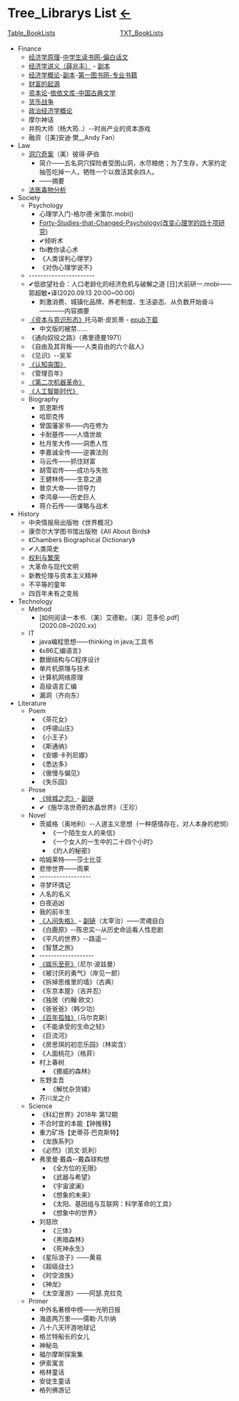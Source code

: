 # Tree_Librarys List  [←](index.md)

<div>

<div style="position：relative;float:left;width:50%;height:35px;"><a href="https://ambroseren.github.io/test/Library/BookLists.html">Table_BookLists</a></div>

<div style="position：relative;float:right;width:50%;height:35px;"><a href="https://ambroseren.github.io/test/Library/BookLists.txt">TXT_BookLists</a></div>

</div>

<div>
<ul class="tree">
    <li>Finance
        <ul>
            <li><a href="https://www.fox2008.cn/Article/List/31272.html">经济学原理</a>-<a href="https://www.fox2008.cn/">中学生读书网-偏白话文</a></li>
            <li><a href="https://cdn.jsdelivr.net/gh/AmbroseRen/test@master/Library/Finance/%E3%80%8A%E8%96%9B%E5%85%86%E4%B8%B0%E7%BB%8F%E6%B5%8E%E5%AD%A6%E8%AE%B2%E4%B9%89-%E8%96%9B%E5%85%86%E4%B8%B0%E3%80%8B.pdf">经济学讲义（薛兆丰）</a> - <a href="https://files.catbox.moe/a1h0a4.pdf">副本</a></li>
            <li><a href="http://www.tushu007.com/ISBN-9787309035568.pdf">经济学概论</a>-<a href="https://files.catbox.moe/ge6t0m.pdf">副本</a>-<a href="http://www.tushu007.com/">第一图书网-专业书籍</a></li>
            <li><a href="https://cdn.jsdelivr.net/gh/AmbroseRen/test@master/Library/Finance/%E8%B4%A2%E5%AF%8C%E7%9A%84%E8%B5%B7%E6%BA%90.pdf">财富的起源</a></li>
            <li><a href="https://www.yiyiwenku.com/zibenlun/">资本论</a>-<a href="https://www.yiyiwenku.com/">依依文库-中国古典文学</a></li>
            <li><a href="https://www.thn21.com/Article/wai/8666.html">货币战争</a></li>
            <li><a href="http://www.tushu007.com/ISBN-9787300145778.pdf">政治经济学概论</a></li>
            <li>摩尔神话</li>
            <li>并购大师（杨大筠..）--时尚产业的资本游戏</li>
            <li>融资（[美]安迪·樊__Andy Fan）</li>
        </ul>
    </li>
    <li>Law
        <ul>
            <li><a href="https://cdn.jsdelivr.net/gh/AmbroseRen/test@master/Library/Law/洞穴奇案（美）彼得·萨伯.pdf">洞穴奇案</a>（美）彼得·萨伯
                <ul>
                    <li>简介——五名洞穴探险者受困山洞，水尽粮绝；为了生存，大家约定抽签吃掉一人，牺牲一个以救活其余四人。</li>
                    <li>——摘要</li>
                </ul>
            </li>
            <li><a href="https://files.catbox.moe/vnhhu8.pdf">法医毒物分析</a></li>
        </ul>
    </li>    
    <li>Society
        <ul>
            <li>Psychology
                <ul>
                    <li>心理学入门-格尔德·米策尔.mobi()</li>
                    <li><a href="https://cdn.jsdelivr.net/gh/AmbroseRen/test@master/Library/Society/Psychology/Forty-Studies-that-Changed-Psychology.pdf">Forty-Studies-that-Changed-Psychology(改变心理学的四十项研究)</a></li>
                    <li>✔倾听术</li>
                    <li>fbi教你读心术</li>
                    <li>《人类误判心理学》</li>
                    <li>《对伪心理学说不》</li>
                </ul>
            </li>
            <li>-----------------------</li>
            <li>✔低欲望社会：人口老龄化的经济危机与破解之道  [日]大前研一.mobi——郭超敏•译(2020.09.13 20:00~00:00)
                <ul>
                    <li>刺激消费、城镇化品牌、养老制度、生活姿态、从负数开始奋斗————内容摘要</li>
                </ul>
            </li>
            <li><a href="https://files.catbox.moe/htbtai.pdf">《资本与意识形态》</a>托马斯·皮凯蒂 - <a href="https://zh.b-ok.org/book/5364825/701ff4">epub下载</a>
                <ul>
                    <li>中文版的被禁……</li>
                </ul>
            </li>
            <li>《通向奴役之路》（弗里德曼1971）</li>
            <li>《自由及其背叛——人类自由的六个敌人》</li>
            <li>《见识》--吴军</li>
            <li><a href="https://cdn.jsdelivr.net/gh/AmbroseRen/test@master/Library/Society/认知突围[www.j9p.com].pdf">《认知突围》</a></li>
            <li>《管理百年》</li>
            <li><a href="https://cdn.jsdelivr.net/gh/AmbroseRen/test@master/Library/Society/第二次机器革命（美）埃里克·布莱恩约弗森.pdf">《第二次机器革命》</a></li>
            <li><a href="https://files.catbox.moe/qyc48c.pdf">《人工智能时代》</a></li>
            <li>Biography
                <ul>
                    <li>凯恩斯传</li>
                    <li>哈耶克传</li>
                    <li>曾国藩家书——内在修为</li>
                    <li>卡耐基传——人情世故</li>
                    <li>杜月笙大传——洞悉人性</li>
                    <li>李嘉诚全传——逆袭法则</li>
                    <li>马云传——抓住财富</li>
                    <li>胡雪岩传——成功与失败</li>
                    <li>王健林传——生意之道</li>
                    <li>普京大帝——领导力</li>
                    <li>李鸿章——历史巨人</li>
                    <li>蒋介石传——谋略与战术</li>
                </ul>
            </li>
        </ul>
    </li>
    <li>History
        <ul>
            <li>中央情报局出版物《世界概况》</li>
            <li>康奈尔大学图书馆出版物《All About Birds》</li>
            <li>《Chambers Biographical Dictionary》</li>
            <li>✔人类简史</li>
            <li><a href="https://cdn.jsdelivr.net/gh/AmbroseRen/test@master/Library/History/权力与繁荣(www.weibaiyue.com).pdf">权利与繁荣</a></li>
             <li>大革命与现代文明</li>
             <li>新教伦理与资本主义精神</li>
             <li>不平等的童年</li>
             <li>四百年未有之变局</li>
        </ul>
    </li>        
    <li>Technology
        <ul>
            <li>Method
                <ul>
                    <li>[如何阅读一本书.（美）艾德勒，（美）范多伦.pdf](2020.08~2020.xx)</li>
                </ul>
            </li>
            <li>IT
                <ul>
                    <li>java编程思想——thinking in java;工具书</li>
                    <li>《x86汇编语言》</li>
                    <li>数据结构与C程序设计</li>
                    <li>单片机原理与技术</li>
                    <li>计算机网络原理</li>
                    <li>高级语言汇编</li>
                    <li>漏洞（齐向东）</li>
                </ul>
            </li>
        </ul>
    </li>
    <li>Literature
        <ul>
            <li>Poem
                <ul>
                    <li>《茶花女》</li>
                    <li>《呼啸山庄》</li>
                    <li>《小王子》</li>
                    <li>《斯通纳》</li>
                    <li>《安娜·卡列尼娜》</li>
                    <li>《悉达多》</li>
                    <li>《傲慢与偏见》</li>
                    <li>《失乐园》</li>
                </ul>
            </li>
            <li>Prose
                <ul>
                    <li><a href="https://www.99csw.com/book/2527/index.htm">《倾城之恋》</a>- <a href="https://www.kanunu8.com/book3/7109/">副链</a></li>
                    <li>✔《施华洛世奇的水晶世界》（王珍）</li>
                </ul>
            </li>
            <li>Novel
                <ul>
                    <li>茨威格（奥地利）--人道主义思想（一种感情存在，对人本身的悲悯）
                        <ul>
                            <li>《一个陌生女人的来信》</li>
                            <li>《一个女人的一生中的二十四个小时》</li>
                            <li>《灼人的秘密》</li>
                        </ul>
                    </li>
                    <li>哈姆莱特——莎士比亚</li>
                    <li>悲惨世界——雨果</li>
                    <li>------------------</li>
                    <li>寻梦环偶记</li>
                    <li>人名的名义</li>
                    <li>白夜追凶</li>
                    <li>我的前半生</li>
                    <li><a href="https://www.luoxia.org/renjianshige/">《人间失格》</a> - <a href="https://www.xyyuedu.com/wgmz/renjianshige/">副链</a>（太宰治）——灵魂自白</li>
                    <li>《白鹿原》--陈忠实--从历史命运看人性悲剧</li>
                    <li>《平凡的世界》--路遥--</li>
                    <li>《智慧之旅》</li>
                    <li>-------------------</li>
                    <li><a href="https://cdn.jsdelivr.net/gh/AmbroseRen/test@master/Library/Literature/Novel/[美]尼尔路波兹曼：娱乐至死（广西师大.2004）.pdf">《娱乐至死》</a>（尼尔·波兹曼）</li>
                    <li>《被讨厌的勇气》（岸见一郎）</li>
                    <li>《拆掉思维里的墙》（古典）</li>
                    <li>《东京本屋》（吉井忍）</li>
                    <li>《独居（约翰·欧文）</li>
                    <li>《爸爸爸》（韩少功）</li>
                    <li><a href="http://www.dushu369.com/waiguomingzhu/bngd/">《百年孤独》</a>（马尔克斯）</li>
                    <li>《不能承受的生命之轻》</li>
                    <li>《巨流河》</li>
                    <li>《房思琪的初恋乐园》（林奕含）</li>
                    <li>《人面桃花》（格菲）</li>
                    <li>村上春树
                        <ul>
                            <li>《挪威的森林》</li>
                        </ul>
                    </li>                        
                    <li>东野圭吾
                        <ul>
                            <li>《解忧杂货铺》</li>
                        </ul>
                    </li>                        
                    <li>芥川龙之介</li>
                </ul>
            </li>
            <li>Science
                <ul>
                    <li>《科幻世界》2018年 第12期</li>
                    <li>不合时宜的本能【钟推移】</li>
                    <li>重力矿场【史蒂芬·巴克斯特】</li>
                    <li>《龙族系列》</li>
                    <li>《必然》（凯文·凯利）</li>
                    <li>弗里曼·戴森--戴森球构想
                        <ul>
                            <li>《全方位的无限》</li>
                            <li>《武器与希望》</li>
                            <li>《宇宙波澜》</li>
                            <li>《想象的未来》</li>
                            <li>《太阳、基因组与互联网：科学革命的工具》</li>
                            <li>《想象中的世界》</li>
                        </ul>
                    </li>                        
                    <li>刘慈欣
                        <ul>
                            <li>《三体》</li>
                            <li>《黑暗森林》</li>
                            <li>《死神永生》</li>
                        </ul>
                    </li>                        
                    <li>《星际浪子》——黄易</li>
                    <li>《超级战士》</li>
                    <li>《时空浪族》</li>
                    <li>《神龙》</li>
                    <li>《太空漫游》——阿瑟.克拉克</li>
                </ul>
            </li>
            <li>Primer
                <ul>
                    <li>中外名著榜中榜——光明日报</li>
                    <li>海底两万里——儒勒·凡尔纳</li>
                    <li>八十八天环游地球记</li>
                    <li>格兰特船长的女儿</li>
                    <li>神秘岛</li>
                    <li>福尔摩斯探案集</li>
                    <li>伊索寓言</li>
                    <li>格林童话</li>
                    <li>安徒生童话</li>
                    <li>格列佛游记</li>
                </ul>
            </li>                
        </ul>
    </li>    
</ul>
</div>
